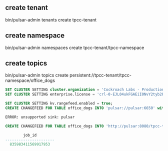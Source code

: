 
## create tenant

bin/pulsar-admin tenants create tpcc-tenant

## create namespace

bin/pulsar-admin namespaces create tpcc-tenant/tpcc-namespace

## create topics

bin/pulsar-admin topics create persistent://tpcc-tenant/tpcc-namespace/office_dogs


```sql
SET CLUSTER SETTING cluster.organization = 'Cockroach Labs - Production Testing';
SET CLUSTER SETTING enterprise.license = 'crl-0-EJL04ukFGAEiI0NvY2tyb2FjaCBMYWJzIC0gUHJvZHVjdGlvbiBUZXN0aW5n';
```

```sql
SET CLUSTER SETTING kv.rangefeed.enabled = true;
CREATE CHANGEFEED FOR TABLE office_dogs INTO 'pulsar://pulsar:6650' with updated;
```

```sql
ERROR: unsupported sink: pulsar
```

```sql
CREATE CHANGEFEED FOR TABLE office_dogs INTO 'http://pulsar:8080/tpcc-tenant/tpcc-namespace/warehouse' with updated;
```

```sql
        job_id
----------------------
  835983411569917953
```
